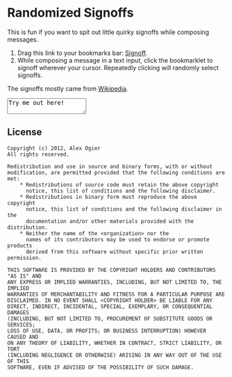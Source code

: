 Randomized Signoffs
===================

This is fun if you want to spit out little quirky signoffs while composing
messages.

1. Drag this link to your bookmarks bar: [Signoff][1].
2. While composing a message in a text input, click the bookmarklet to
    signoff wherever your cursor. Repeatedly clicking will randomly select
    signoffs.

The signoffs mostly came from [Wikipedia][2].

[1]: javascript:{{bookmarklet}}
[2]: http://en.wikipedia.org/wiki/Parting_phrase

<textarea>Try me out here!</textarea>

License
-------

    Copyright (c) 2012, Alex Ogier
    All rights reserved.

    Redistribution and use in source and binary forms, with or without
    modification, are permitted provided that the following conditions are met:
        * Redistributions of source code must retain the above copyright
          notice, this list of conditions and the following disclaimer.
        * Redistributions in binary form must reproduce the above copyright
          notice, this list of conditions and the following disclaimer in the
          documentation and/or other materials provided with the distribution.
        * Neither the name of the <organization> nor the
          names of its contributors may be used to endorse or promote products
          derived from this software without specific prior written permission.

    THIS SOFTWARE IS PROVIDED BY THE COPYRIGHT HOLDERS AND CONTRIBUTORS "AS IS" AND
    ANY EXPRESS OR IMPLIED WARRANTIES, INCLUDING, BUT NOT LIMITED TO, THE IMPLIED
    WARRANTIES OF MERCHANTABILITY AND FITNESS FOR A PARTICULAR PURPOSE ARE
    DISCLAIMED. IN NO EVENT SHALL <COPYRIGHT HOLDER> BE LIABLE FOR ANY
    DIRECT, INDIRECT, INCIDENTAL, SPECIAL, EXEMPLARY, OR CONSEQUENTIAL DAMAGES
    (INCLUDING, BUT NOT LIMITED TO, PROCUREMENT OF SUBSTITUTE GOODS OR SERVICES;
    LOSS OF USE, DATA, OR PROFITS; OR BUSINESS INTERRUPTION) HOWEVER CAUSED AND
    ON ANY THEORY OF LIABILITY, WHETHER IN CONTRACT, STRICT LIABILITY, OR TORT
    (INCLUDING NEGLIGENCE OR OTHERWISE) ARISING IN ANY WAY OUT OF THE USE OF THIS
    SOFTWARE, EVEN IF ADVISED OF THE POSSIBILITY OF SUCH DAMAGE.
